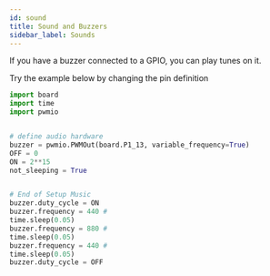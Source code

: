 ```yaml
---
id: sound
title: Sound and Buzzers
sidebar_label: Sounds
---
```


If you have a buzzer connected to a GPIO, you can play tunes on it.

Try the example below by changing the pin definition

``` python
import board
import time
import pwmio


# define audio hardware
buzzer = pwmio.PWMOut(board.P1_13, variable_frequency=True)
OFF = 0
ON = 2**15
not_sleeping = True


# End of Setup Music
buzzer.duty_cycle = ON
buzzer.frequency = 440 # 
time.sleep(0.05)
buzzer.frequency = 880 # 
time.sleep(0.05)
buzzer.frequency = 440 # 
time.sleep(0.05)
buzzer.duty_cycle = OFF
```



